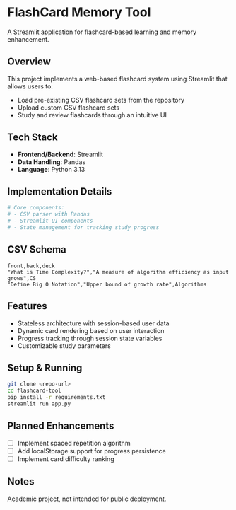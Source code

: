 # FlashCard Memory Tool

A Streamlit application for flashcard-based learning and memory enhancement.

## Overview

This project implements a web-based flashcard system using Streamlit that allows users to:

* Load pre-existing CSV flashcard sets from the repository
* Upload custom CSV flashcard sets
* Study and review flashcards through an intuitive UI

## Tech Stack

* **Frontend/Backend**: Streamlit
* **Data Handling**: Pandas
* **Language**: Python 3.13

## Implementation Details

```python
# Core components:
# - CSV parser with Pandas
# - Streamlit UI components
# - State management for tracking study progress
```

## CSV Schema

```
front,back,deck
"What is Time Complexity?","A measure of algorithm efficiency as input grows",CS
"Define Big O Notation","Upper bound of growth rate",Algorithms
```

## Features

* Stateless architecture with session-based user data
* Dynamic card rendering based on user interaction
* Progress tracking through session state variables
* Customizable study parameters

## Setup & Running

```bash
git clone <repo-url>
cd flashcard-tool
pip install -r requirements.txt
streamlit run app.py
```

## Planned Enhancements

- [ ] Implement spaced repetition algorithm
- [ ] Add localStorage support for progress persistence
- [ ] Implement card difficulty ranking

## Notes

Academic project, not intended for public deployment.